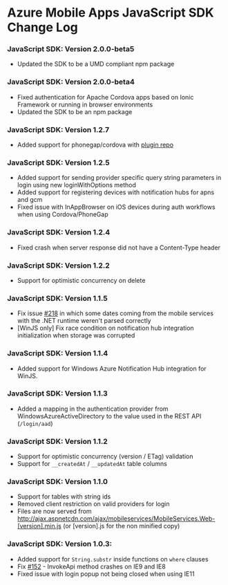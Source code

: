 # Azure Mobile Apps JavaScript SDK Change Log

### JavaScript SDK: Version 2.0.0-beta5
- Updated the SDK to be a UMD compliant npm package

### JavaScript SDK: Version 2.0.0-beta4
- Fixed authentication for Apache Cordova apps based on Ionic Framework or running in browser environments
- Updated the SDK to be an npm package

### JavaScript SDK: Version 1.2.7
- Added support for phonegap/cordova with [plugin repo](https://github.com/Azure/azure-mobile-services-cordova)

### JavaScript SDK: Version 1.2.5
- Added support for sending provider specific query string parameters in login using new loginWithOptions method
- Added support for registering devices with notification hubs for apns and gcm
- Fixed issue with InAppBrowser on iOS devices during auth workflows when using Cordova/PhoneGap

### JavaScript SDK: Version 1.2.4
- Fixed crash when server response did not have a Content-Type header

### JavaScript SDK: Version 1.2.2 
- Support for optimistic concurrency on delete

### JavaScript SDK: Version 1.1.5
- Fix issue [#218](https://github.com/WindowsAzure/azure-mobile-services/issues/218) in which some dates coming from the mobile services with the .NET runtime weren't parsed correctly
- [WinJS only] Fix race condition on notification hub integration initialization when storage was corrupted

### JavaScript SDK: Version 1.1.4
- Added support for Windows Azure Notification Hub integration for WinJS.

### JavaScript SDK: Version 1.1.3
- Added a mapping in the authentication provider from WindowsAzureActiveDirectory to the value used in the REST API (`/login/aad`)

### JavaScript SDK: Version 1.1.2
- Support for optimistic concurrency (version / ETag) validation
- Support for `__createdAt` / `__updatedAt` table columns

### JavaScript SDK: Version 1.1.0
- Support for tables with string ids
- Removed client restriction on valid providers for login
- Files are now served from http://ajax.aspnetcdn.com/ajax/mobileservices/MobileServices.Web-[version].min.js (or [version].js for the non minified copy)

### JavaScript SDK: Version 1.0.3:
- Added support for `String.substr` inside functions on `where` clauses
- Fix [#152](https://github.com/WindowsAzure/azure-mobile-services/issues/152) - InvokeApi method crashes on IE9 and IE8
- Fixed issue with login popup not being closed when using IE11

